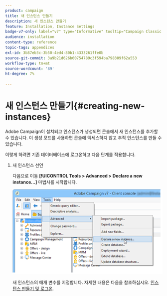 ```yaml
---
product: campaign
title: 새 인스턴스 만들기
description: 새 인스턴스 만들기
feature: Installation, Instance Settings
badge-v7-only: label="v7" type="Informative" tooltip="Campaign Classic v7에만 적용"
audience: installation
content-type: reference
topic-tags: appendices
exl-id: 3b87eb3c-3b50-4ed4-80b1-4333261ffe0b
source-git-commit: 3a9b21d626b60754789c3f594ba798309f62a553
workflow-type: tm+mt
source-wordcount: '89'
ht-degree: 7%

---
```


# 새 인스턴스 만들기{#creating-new-instances}



Adobe Campaign이 설치되고 인스턴스가 생성되면 콘솔에서 새 인스턴스를 추가할 수 있습니다. 이 생성 모드를 사용하면 콘솔에 액세스하지 않고 추적 인스턴스를 만들 수 있습니다.

이렇게 하려면 기존 데이터베이스에 로그온하고 다음 단계를 적용합니다.

1. 새 인스턴스 선언

   다음으로 이동 **[!UICONTROL Tools > Advanced > Declare a new instance...]** 마법사를 시작합니다.

   ![](assets/s_ncs_install_declare_instance_menu.png)

   새 인스턴스의 매개 변수를 지정합니다. 자세한 내용은 다음을 참조하십시오. [인스턴스 만들기 및 로그온](../../installation/using/creating-an-instance-and-logging-on.md).
